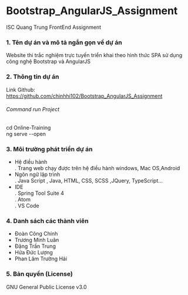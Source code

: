 # Bootstrap_AngularJS_Assignment #
ISC Quang Trung FrontEnd Assignment

### 1. Tên dự án và mô tả ngắn gọn về dự án ###
Website thi trắc nghiệm trực tuyến triển khai theo hình thức SPA sử dụng công nghệ Bootstrap và AngularJS
### 2. Thông tin dự án ###
Link Github: https://github.com/chinhhi102/Bootstrap_AngularJS_Assignment
###### Command run Project
cd Online-Training\
ng serve --open
### 3. Môi trường phát triển dự án ###
- Hệ điều hành\
. Trang web chạy được trên hệ điều hành windows, Mac OS,Android
- Ngôn ngữ lập trình\
. Java Script , Java, HTML, CSS, SCSS ,JQuery, TypeScript...
- IDE\
. Spring Tool Suite 4\
. Atom\
. VS Code
### 4. Danh sách các thành viên ###
- Đoàn Công Chính
- Trương Minh Luân
- Đặng Trần Trung
- Hứa Đức Lượng
- Phan Lâm Trường Hải
### 5. Bản quyền (License) ###
GNU General Public License v3.0
